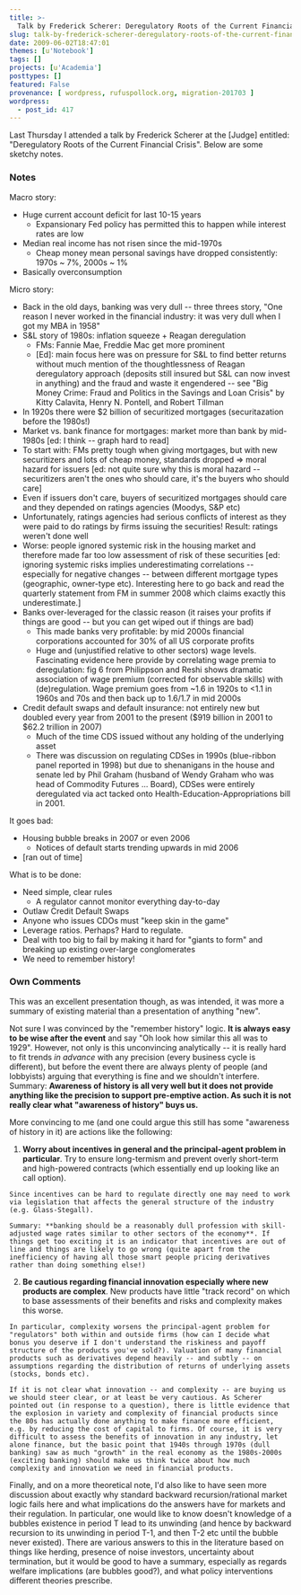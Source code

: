 ```yaml
---
title: >-
  Talk by Frederick Scherer: Deregulatory Roots of the Current Financial Crisis
slug: talk-by-frederick-scherer-deregulatory-roots-of-the-current-financial-crisis
date: 2009-06-02T18:47:01
themes: [u'Notebook']
tags: []
projects: [u'Academia']
posttypes: []
featured: False
provenance: [ wordpress, rufuspollock.org, migration-201703 ]
wordpress:
  - post_id: 417
---
```


Last Thursday I attended a talk by Frederick Scherer at the [Judge] entitled: "Deregulatory Roots of the Current Financial Crisis". Below are some sketchy notes.

### Notes

Macro story:

  * Huge current account deficit for last 10-15 years
    * Expansionary Fed policy has permitted this to happen while interest rates are low
  * Median real income has not risen since the mid-1970s
    * Cheap money mean personal savings have dropped consistently: 1970s ~ 7%, 2000s ~ 1%
  * Basically overconsumption

Micro story:

  * Back in the old days, banking was very dull -- three threes story, "One reason I never worked in the financial industry: it was very dull when I got my MBA in 1958"
  * S&L story of 1980s: inflation squeeze + Reagan deregulation
    * FMs: Fannie Mae, Freddie Mac get more prominent
    * [Ed]: main focus here was on pressure for S&L to find better returns without much mention of the thoughtlessness of Reagan deregulatory approach (deposits still insured but S&L can now invest in anything) and the fraud and waste it engendered -- see "Big Money Crime: Fraud and Politics in the Savings and Loan Crisis" by Kitty Calavita, Henry N. Pontell, and Robert Tillman
  * In 1920s there were $2 billion of securitized mortgages (securitazation before the 1980s!)
  * Market vs. bank finance for mortgages: market more than bank by mid-1980s [ed: I think -- graph hard to read]
  * To start with: FMs pretty tough when giving mortgages, but with new securitizers and lots of cheap money, standards dropped => moral hazard for issuers [ed: not quite sure why this is moral hazard -- securitizers aren't the ones who should care, it's the buyers who should care]
  * Even if issuers don't care, buyers of securitized mortgages should care and they depended on ratings agencies (Moodys, S&P etc)
  * Unfortunately, ratings agencies had serious conflicts of interest as they were paid to do ratings by firms issuing the securities! Result: ratings weren't done well
  * Worse: people ignored systemic risk in the housing market and therefore made far too low assessment of risk of these securities [ed: ignoring systemic risks implies underestimating correlations -- especially for negative changes -- between different mortgage types (geographic, owner-type etc). Interesting here to go back and read the quarterly statement from FM in summer 2008 which claims exactly this underestimate.]  
  * Banks over-leveraged for the classic reason (it raises your profits if things are good -- but you can get wiped out if things are bad)
    * This made banks very profitable: by mid 2000s financial corporations accounted for 30% of all US corporate profits
    * Huge and (unjustified relative to other sectors) wage levels. Fascinating evidence here provide by correlating wage premia to deregulation: fig 6 from Philippson and Reshi shows dramatic association of wage premium (corrected for observable skills) with (de)regulation. Wage premium goes from ~1.6 in 1920s to <1.1 in 1960s and 70s and then back up to 1.6/1.7 in mid 2000s 
  * Credit default swaps and default insurance: not entirely new but doubled every year from 2001 to the present ($919 billion in 2001 to $62.2 trillion in 2007)
    * Much of the time CDS issued without any holding of the underlying asset
    * There was discussion on regulating CDSes in 1990s (blue-ribbon panel reported in 1998) but due to shenanigans in the house and senate led by Phil Graham (husband of Wendy Graham who was head of Commodity Futures ... Board), CDSes were entirely deregulated via act tacked onto Health-Education-Appropriations bill in 2001.

It goes bad:

  * Housing bubble breaks in 2007 or even 2006
    * Notices of default starts trending upwards in mid 2006
  * [ran out of time]

What is to be done:

  * Need simple, clear rules
    * A regulator cannot monitor everything day-to-day
  * Outlaw Credit Default Swaps
  * Anyone who issues CDOs must "keep skin in the game"
  * Leverage ratios. Perhaps? Hard to regulate.
  * Deal with too big to fail by making it hard for "giants to form" and breaking up existing over-large conglomerates
  * We need to remember history!

### Own Comments

This was an excellent presentation though, as was intended, it was more a summary of existing material than a presentation of anything "new".

Not sure I was convinced by the "remember history" logic. **It is always easy to be wise after the event** and say "Oh look how similar this all was to 1929". However, not only is this unconvincing analytically -- it is really hard to fit trends *in advance* with any precision (every business cycle is different), but before the event there are always plenty of people (and lobbyists) arguing that everything is fine and we shouldn't interfere. Summary: **Awareness of history is all very well but it does not provide anything like the precision to support pre-emptive action. As such it is not really clear what "awareness of history" buys us.**

More convincing to me (and one could argue this still has some "awareness of history in it) are actions like the following:

  1. **Worry about incentives in general and the principal-agent problem in particular**. Try to ensure long-termism and prevent overly short-term and high-powered contracts (which essentially end up looking like an call option).
  
    Since incentives can be hard to regulate directly one may need to work via legislation that affects the general structure of the industry (e.g. Glass-Stegall).
    
    Summary: **banking should be a reasonably dull profession with skill-adjusted wage rates similar to other sectors of the economy**. If things get too exciting it is an indicator that incentives are out of line and things are likely to go wrong (quite apart from the inefficiency of having all those smart people pricing derivatives rather than doing something else!)

  2. **Be cautious regarding financial innovation especially where new products are complex**. New products have little "track record" on which to base assessments of their benefits and risks and complexity makes this worse.
  
    In particular, complexity worsens the principal-agent problem for "regulators" both within and outside firms (how can I decide what bonus you deserve if I don't understand the riskiness and payoff structure of the products you've sold?). Valuation of many financial products such as derivatives depend heavily -- and subtly -- on assumptions regarding the distribution of returns of underlying assets (stocks, bonds etc).

    If it is not clear what innovation -- and complexity -- are buying us we should steer clear, or at least be very cautious. As Scherer pointed out (in response to a question), there is little evidence that the explosion in variety and complexity of financial products since the 80s has actually done anything to make finance more efficient, e.g. by reducing the cost of capital to firms. Of course, it is very difficult to assess the benefits of innovation in any industry, let alone finance, but the basic point that 1940s through 1970s (dull banking) saw as much "growth" in the real economy as the 1980s-2000s (exciting banking) should make us think twice about how much complexity and innovation we need in financial products.

Finally, and on a more theoretical note, I'd also like to have seen more discussion about exactly why standard backward recursion/rational market logic fails here and what implications do the answers have for markets and their regulation. In particular, one would like to know doesn't knowledge of a bubbles existence in period T lead to its unwinding (and hence by backward recursion to its unwinding in period T-1, and then T-2 etc until the bubble never existed). There are various answers to this in the literature based on things like herding, presence of noise investors, uncertainty about termination, but it would be good to have a summary, especially as regards welfare implications (are bubbles good?), and what policy interventions different theories prescribe.



